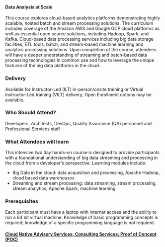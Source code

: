 <!-- Cloud Computing IV for Developers -->


#### Data Analysis at Scale

This course explores cloud-based analytics platforms demonstrating highly scalable, hosted batch and stream processing solutions. The curriculum includes coverage of the Amazon AWS and Google GCP cloud platforms as well as essential open source solutions, including Hadoop, Spark, and Kafka. Cloud-based data processing services including big data storage facilities, ETL tools, batch, and stream-based machine learning and analytics processing solutions. Upon completion of the course, attendees will have a deeper understanding of streaming and batch-based data processing technologies in common use and how to leverage the unique features of the big data platforms in the cloud.


### Delivery

Available for Instructor-Led (ILT) in-person/onsite training or Virtual Instructor-Led training (VILT) delivery; Open Enrollment options may be available.


### Who Should Attend?

Developers, Architects, DevOps, Quality Assurance (QA) personnel and Professional Services staff


### What Attendees will learn

This intensive two day hands-on course is designed to provide participants with a foundational understanding of
big data streaming and processing in the cloud from a developer's perspective. Learning modules include:

- Big Data in the cloud: data acquisition and processing, Apache Hadoop, cloud based data warehouses
- Streaming and stream processing: data streaming, stream processing, stream analytics, Apache Spark, machine learning


### Prerequisites

Each participant must have a laptop with internet access and the ability to run a 64 bit virtual machine. Knowledge of
basic programming concepts is required; knowledge of a specific programming language is not required.


#### [Cloud Native Advisory Services; Consulting Services; Proof of Concept (POC)](https://rx-m.com/cloud-native-consulting/)
